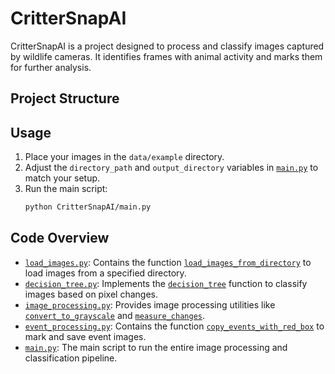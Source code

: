# CritterSnapAI

CritterSnapAI is a project designed to process and classify images captured by wildlife cameras. It identifies frames with animal activity and marks them for further analysis.

## Project Structure



## Usage

1. Place your images in the `data/example` directory.
2. Adjust the `directory_path` and `output_directory` variables in [`main.py`](CritterSnapAI/main.py) to match your setup.
3. Run the main script:
    ```sh
    python CritterSnapAI/main.py
    ```

## Code Overview

- [`load_images.py`](CritterSnapAI/load_images.py): Contains the function [`load_images_from_directory`](CritterSnapAI/load_images.py) to load images from a specified directory.
- [`decision_tree.py`](CritterSnapAI/decision_tree.py): Implements the [`decision_tree`](CritterSnapAI/decision_tree.py) function to classify images based on pixel changes.
- [`image_processing.py`](CritterSnapAI/image_processing.py): Provides image processing utilities like [`convert_to_grayscale`](CritterSnapAI/image_processing.py) and [`measure_changes`](CritterSnapAI/image_processing.py).
- [`event_processing.py`](CritterSnapAI/event_processing.py): Contains the function [`copy_events_with_red_box`](CritterSnapAI/event_processing.py) to mark and save event images.
- [`main.py`](CritterSnapAI/main.py): The main script to run the entire image processing and classification pipeline.
